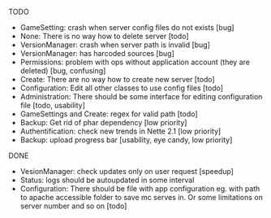 TODO

* GameSetting: crash when server config files do not exists [bug]
* None: There is no way how to delete server [todo]
* VersionManager: crash when server path is invalid [bug]
* VersionManager: has harcoded sources [bug]
* Permissions: problem with ops without application account (they are deleted) [bug, confusing]
* Create: There are no way how to create new server [todo]
* Configuration: Edit all other classes to use config files [todo]
* Administration: There should be some interface for editing configuration file [todo, usability]
* GameSettings and Create: regex for valid path [todo]
* Backup: Get rid of phar dependency [low priority]
* Authentification: check new trends in Nette 2.1 [low priority]
* Backup: upload progress bar [usability, eye candy, low priority]

DONE

* VesionManager: check updates only on user request [speedup]
* Status: logs should be autoupdated in some interval
* Configuration: There should be file with app configuration eg. with path to apache accessible folder to save mc serves in. Or some limitations on server number and so on [todo]